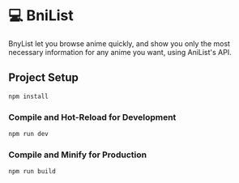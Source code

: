 # 💻 BniList

BnyList let you browse anime quickly, and show you only the most necessary information for any anime you want, using AniList's API.

## Project Setup

```sh
npm install
```

### Compile and Hot-Reload for Development

```sh
npm run dev
```

### Compile and Minify for Production

```sh
npm run build
```

